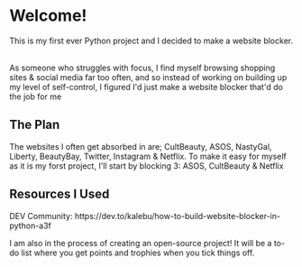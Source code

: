 <h1>Welcome!</h1>
This is my first ever Python project and I decided to make a website blocker. 

<br>
<br>

As someone who struggles with focus, I find myself browsing shopping sites & social media far too often, and so instead of working on building up my level of self-control, I figured I'd just make a website blocker that'd do the job for me

<h2>The Plan</h2>
The websites I often get absorbed in are; CultBeauty, ASOS, NastyGal, Liberty, BeautyBay, Twitter, Instagram & Netflix.
To make it easy for myself as it is my forst project, I'll start by blocking 3: ASOS, CultBeauty & Netflix

<h2>Resources I Used</h2>
DEV Community: https://dev.to/kalebu/how-to-build-website-blocker-in-python-a3f

I am also in the process of creating an open-source project!
It will be a to-do list where you get points and trophies when you tick things off.
